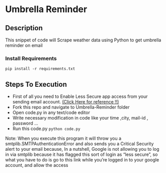 # Umbrella Reminder

## Description
This snippet of code will Scrape weather data using Python to get umbrella reminder on email

### Install Requirements
```
pip install -r requirements.txt
```


## Steps To Execution
- First of all you need to Enable Less Secure app access from your sending email account. [(Click Here for reference !!)](https://youtu.be/Ee7PDsbfOUI)
- Fork this repo and navigate to Umbrella-Reminder folder
- Open code.py in any text/code editor
- Write necessary modification in code like your time ,city, mail-id , password ...
- Run this code.py `python code.py`

Note: When you execute this program it will throw you a smtplib.SMTPAuthenticationError and also sends you a Critical Security alert to your email because, 
In a nutshell, Google is not allowing you to log in via smtplib because it has flagged this sort of login as “less secure”, so what you have to do is go to 
this link while you’re logged in to your google account, and allow the access
